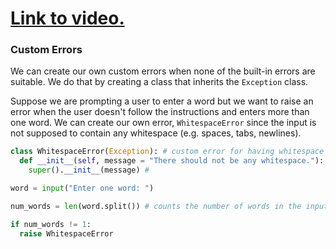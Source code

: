 # [Link to video.](https://www.youtube.com/watch?v=2nFdn_pt1q4&list=PLVD25niNi0BnTo_MGI8NI6WvVIXcC9khH)

### Custom Errors

We can create our own custom errors when none of the built-in errors are suitable. We do that by creating a class that inherits the `Exception` class.

Suppose we are prompting a user to enter a word but we want to raise an error when the user doesn't follow the instructions and enters more than one word. We can create our own error, `WhitespaceError` since the input is not supposed to contain any whitespace (e.g. spaces, tabs, newlines).

```python
class WhitespaceError(Exception): # custom error for having whitespace (e.g. space, tab, newline) when there shouldn't be
  def __init__(self, message = "There should not be any whitespace."):
    super().__init__(message) #

word = input("Enter one word: ")

num_words = len(word.split()) # counts the number of words in the input

if num_words != 1:
  raise WhitespaceError
```
